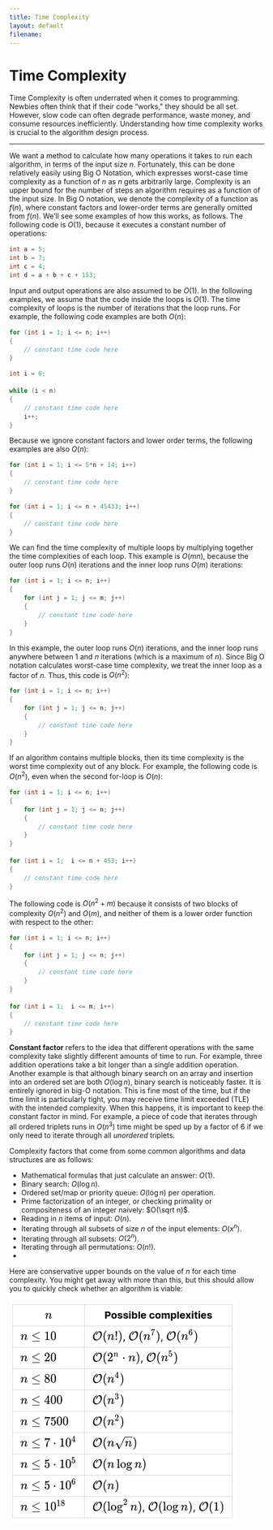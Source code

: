 ```yaml
---
title: Time Complexity
layout: default
filename:
---
```


# Time Complexity

Time Complexity is often underrated when it comes to programming. Newbies often think that if their code “works," they should be all set. However, slow code can often degrade performance, waste money, and consume resources inefficiently. Understanding how time complexity works is crucial to the algorithm design process.

---

We want a method to calculate how many operations it takes to run each algorithm, in terms of the input size $n$. Fortunately, this can be done relatively easily using Big O Notation, which expresses worst-case time complexity as a function of $n$ as $n$ gets arbitrarily large. Complexity is an upper bound for the number of steps an algorithm requires as a function of the input size. In Big O notation, we denote the complexity of a function as $f(n)$, where constant factors and lower-order terms are generally omitted from $f(n)$. We’ll see some examples of how this works, as follows. The following code is $O(1)$, because it executes a constant number of operations:

```cpp
int a = 5;
int b = 7;
int c = 4;
int d = a + b + c + 153;
```

Input and output operations are also assumed to be $O(1)$. In the following examples, we assume that the code inside the loops is $O(1)$. The time complexity of loops is the number of iterations that the loop runs. For example, the following code examples are both $O(n)$:

```cpp
for (int i = 1; i <= n; i++)
{
    // constant time code here
}
```

```cpp
int i = 0;

while (i < n)
{
    // constant time code here
    i++;
}
```

Because we ignore constant factors and lower order terms, the following examples are also $O(n)$:

```cpp
for (int i = 1; i <= 5*n + 14; i++)
{
    // constant time code here
}
```

```cpp
for (int i = 1; i <= n + 45433; i++)
{
    // constant time code here
}
```

We can find the time complexity of multiple loops by multiplying together the time complexities of each loop. This example is $O(mn)$, because the outer loop runs $O(n)$ iterations and the inner loop runs $O(m)$ iterations:

```cpp
for (int i = 1; i <= n; i++)
{
    for (int j = 1; j <= m; j++)
    {
        // constant time code here
    }
}
```

In this example, the outer loop runs $O(n)$ iterations, and the inner loop runs anywhere between $1$ and $n$ iterations (which is a maximum of $n$). Since Big O notation calculates worst-case time complexity, we treat the inner loop as a factor of $n$. Thus, this code is $O(n^2)$:

```cpp
for (int i = 1; i <= n; i++)
{
    for (int j = 1; j <= n; j++)
    {
        // constant time code here
    }
}
```

If an algorithm contains multiple blocks, then its time complexity is the worst time complexity out of any block. For example, the following code is $O(n^2)$, even when the second for-loop is $O(n)$:

```cpp
for (int i = 1; i <= n; i++)
{
    for (int j = 1; j <= n; j++)
    {
        // constant time code here
    }
}

for (int i = 1;  i <= n + 453; i++)
{
    // constant time code here
}
```

The following code is $O(n^2 + m)$ because it consists of two blocks of complexity $O(n^2)$ and $O(m)$, and neither of them is a lower order function with respect to the other:

```cpp
for (int i = 1; i <= n; i++)
{
    for (int j = 1; j <= n; j++)
    {
        // constant time code here
    }
}

for (int i = 1;  i <= m; i++)
{
    // constant time code here
}
```

**Constant factor** refers to the idea that different operations with the same complexity take slightly different amounts of time to run. For example, three addition operations take a bit longer than a single addition operation. Another example is that although binary search on an array and insertion into an ordered set are both $O(\log n)$, binary search is noticeably faster. It is entirely ignored in big-O notation. This is fine most of the time, but if the time limit is particularly tight, you may receive time limit exceeded (TLE) with the intended complexity. When this happens, it is important to keep the constant factor in mind. For example, a piece of code that iterates through all ordered triplets runs in $O(n^3)$ time might be sped up by a factor of 6 if we only need to iterate through all *unordered* triplets.

Complexity factors that come from some common algorithms and data structures are as follows:

- Mathematical formulas that just calculate an answer: $O(1)$.
- Binary search: $O(\log n)$.
- Ordered set/map or priority queue: $O(\log n)$ per operation.
- Prime factorization of an integer, or checking primality or compositeness of an integer naively: $O(\sqrt n)$.
- Reading in $n$ items of input: $O(n)$.
- Iterating through all subsets of size $n$ of the input elements: $O(x^n)$.
- Iterating through all subsets: $O(2^n)$.
- Iterating through all permutations: $O(n!)$.
- 
Here are conservative upper bounds on the value of $n$ for each time complexity. You might get away with more than this, but this should allow you to quickly check whether an algorithm is viable:

![](1.png)

